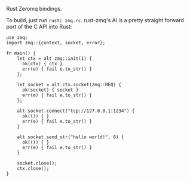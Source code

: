 Rust Zeromq bindings.

To build, just run `rustc zmq.rc`. rust-zmq's AI is a pretty straight forward
port of the C API into Rust:

```
use zmq;
import zmq::{context, socket, error};

fn main() {
    let ctx = alt zmq::init(1) {
      ok(ctx) { ctx }
      err(e) { fail e.to_str() }
    };

    let socket = alt.ctx.socket(zmq::REQ) {
      ok(socket) { socket }
      err(e) { fail e.to_str() }
    };

    alt socket.connect("tcp://127.0.0.1:1234") {
      ok(()) { }
      err(e) { fail e.to_str() }
    }

    alt socket.send_str("hello world!", 0) {
      ok(()) { }
      err(e) { fail e.to_str() }
    }

    socket.close();
    ctx.close();
}
```
